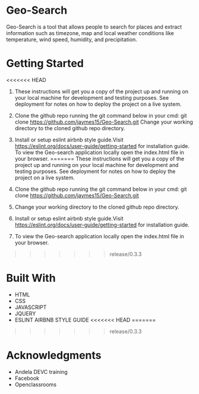 # Geo-Search
Geo-Search is a tool that allows people to search for places and extract information such as timezone, map and local weather conditions like temperature, wind speed, humidity, and precipitation.

# Getting Started
<<<<<<< HEAD
1. These instructions will get you a copy of the project up and running on your local machine for development and testing purposes. See      deployment for notes on how to deploy the project on a live system.

2. Clone the github repo running the git command below in your cmd: git clone https://github.com/jaymes15/Geo-Search.git
    Change your working directory to the cloned github repo directory.
3. Install or setup eslint airbnb style guide.Visit https://eslint.org/docs/user-guide/getting-started for installation guide.
    To view the Geo-search application locally open the index.html file in your browser.
=======
These instructions will get you a copy of the project up and running on your local machine for development and testing purposes. See deployment for notes on how to deploy the project on a live system.

1. Clone the github repo running the git command below in your cmd:
        git clone https://github.com/jaymes15/Geo-Search.git
2. Change your working directory to the cloned github repo directory. 
3. Install or setup eslint airbnb style guide.Visit https://eslint.org/docs/user-guide/getting-started for installation guide.
4. To view the Geo-search application locally open the index.html file in your browser.
>>>>>>> release/0.3.3
# Built With
- HTML
- CSS
- JAVASCRIPT
- JQUERY
- ESLINT AIRBNB STYLE GUIDE
<<<<<<< HEAD
=======

>>>>>>> release/0.3.3
# Acknowledgments
- Andela DEVC training
- Facebook
- Openclassrooms
